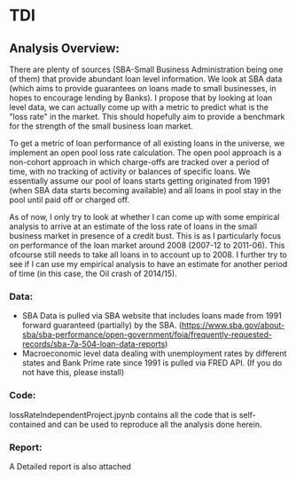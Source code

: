 # TDI
## Analysis Overview:
There are plenty of sources (SBA-Small Business Administration being one of them) that provide abundant loan level information. We look at SBA data (which aims to provide guarantees on loans made to small businesses, in hopes to encourage lending by Banks). I propose that by looking at loan level data, we can actually come up with a metric to predict what is the "loss rate" in the market. This should hopefully aim to provide a benchmark for the strength of the small business loan market.

To get a metric of loan performance of all existing loans in the universe, we implement an open pool loss rate calculation. The open pool approach is a non-cohort approach in which charge-offs are tracked over a period of time, with no tracking of activity or balances of specific loans. We essentially assume our pool of loans starts getting originated from 1991 (when SBA data starts becoming available) and all loans in pool stay in the pool until paid off or charged off. 

As of now, I only try to look at whether I can come up with some empirical analysis to arrive at an estimate of the loss rate of loans in the small business market in presence of a credit bust. This is as I particularly focus on performance of the loan market around 2008 (2007-12 to 2011-06). This ofcourse still needs to take all loans in to account up to 2008. I further try to see if I can use my empirical analysis to have an estimate for another period of time (in this case, the Oil crash of 2014/15).

### Data:
- SBA Data is pulled via SBA website that includes loans made from 1991 forward guaranteed (partially) by the SBA. (https://www.sba.gov/about-sba/sba-performance/open-government/foia/frequently-requested-records/sba-7a-504-loan-data-reports)
- Macroeconomic level data dealing with unemployment rates by different states and Bank Prime rate since 1991 is pulled via FRED API. (If you do not have this, please install)

### Code:
lossRateIndependentProject.jpynb contains all the code that is self-contained and can be used to reproduce all the analysis done herein.

### Report:
A Detailed report is also attached
